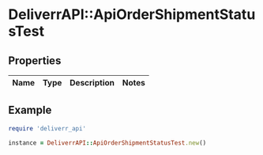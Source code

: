 # DeliverrAPI::ApiOrderShipmentStatusTest

## Properties

| Name | Type | Description | Notes |
| ---- | ---- | ----------- | ----- |

## Example

```ruby
require 'deliverr_api'

instance = DeliverrAPI::ApiOrderShipmentStatusTest.new()
```

